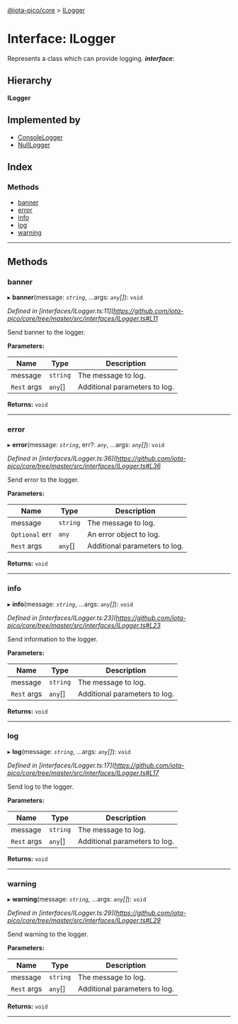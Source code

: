 [@iota-pico/core](../README.md) > [ILogger](../interfaces/ilogger.md)

# Interface: ILogger

Represents a class which can provide logging.
*__interface__*: 

## Hierarchy

**ILogger**

## Implemented by

* [ConsoleLogger](../classes/consolelogger.md)
* [NullLogger](../classes/nulllogger.md)

## Index

### Methods

* [banner](ilogger.md#banner)
* [error](ilogger.md#error)
* [info](ilogger.md#info)
* [log](ilogger.md#log)
* [warning](ilogger.md#warning)

---

## Methods

<a id="banner"></a>

###  banner

▸ **banner**(message: *`string`*, ...args: *`any`[]*): `void`

*Defined in [interfaces/ILogger.ts:11](https://github.com/iota-pico/core/tree/master/src/interfaces/ILogger.ts#L11*

Send banner to the logger.

**Parameters:**

| Name | Type | Description |
| ------ | ------ | ------ |
| message | `string` |  The message to log. |
| `Rest` args | `any`[] |  Additional parameters to log. |

**Returns:** `void`

___
<a id="error"></a>

###  error

▸ **error**(message: *`string`*, err?: *`any`*, ...args: *`any`[]*): `void`

*Defined in [interfaces/ILogger.ts:36](https://github.com/iota-pico/core/tree/master/src/interfaces/ILogger.ts#L36*

Send error to the logger.

**Parameters:**

| Name | Type | Description |
| ------ | ------ | ------ |
| message | `string` |  The message to log. |
| `Optional` err | `any` |  An error object to log. |
| `Rest` args | `any`[] |  Additional parameters to log. |

**Returns:** `void`

___
<a id="info"></a>

###  info

▸ **info**(message: *`string`*, ...args: *`any`[]*): `void`

*Defined in [interfaces/ILogger.ts:23](https://github.com/iota-pico/core/tree/master/src/interfaces/ILogger.ts#L23*

Send information to the logger.

**Parameters:**

| Name | Type | Description |
| ------ | ------ | ------ |
| message | `string` |  The message to log. |
| `Rest` args | `any`[] |  Additional parameters to log. |

**Returns:** `void`

___
<a id="log"></a>

###  log

▸ **log**(message: *`string`*, ...args: *`any`[]*): `void`

*Defined in [interfaces/ILogger.ts:17](https://github.com/iota-pico/core/tree/master/src/interfaces/ILogger.ts#L17*

Send log to the logger.

**Parameters:**

| Name | Type | Description |
| ------ | ------ | ------ |
| message | `string` |  The message to log. |
| `Rest` args | `any`[] |  Additional parameters to log. |

**Returns:** `void`

___
<a id="warning"></a>

###  warning

▸ **warning**(message: *`string`*, ...args: *`any`[]*): `void`

*Defined in [interfaces/ILogger.ts:29](https://github.com/iota-pico/core/tree/master/src/interfaces/ILogger.ts#L29*

Send warning to the logger.

**Parameters:**

| Name | Type | Description |
| ------ | ------ | ------ |
| message | `string` |  The message to log. |
| `Rest` args | `any`[] |  Additional parameters to log. |

**Returns:** `void`

___

